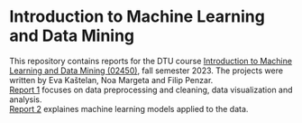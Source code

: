 # Introduction to Machine Learning and Data Mining

This repository contains reports for the DTU course [Introduction to Machine Learning and Data Mining (02450)](http://www2.compute.dtu.dk/courses/02450/), fall semester 2023.
The projects were written by Eva Kaštelan, Noa Margeta and Filip Penzar.\
[Report 1](./report_1.md) focuses on data preprocessing and cleaning, data visualization and analysis.\
[Report 2](./report_2.md) explaines machine learning models applied to the data.

